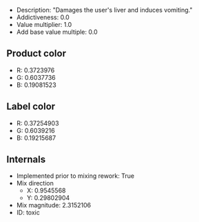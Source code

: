 - Description: "Damages the user's liver and induces vomiting."
- Addictiveness: 0.0
- Value multiplier: 1.0
- Add base value multiple: 0.0
## Product color
- R: 0.3723976
- G: 0.6037736
- B: 0.19081523
## Label color
- R: 0.37254903
- G: 0.6039216
- B: 0.19215687
## Internals
- Implemented prior to mixing rework: True
- Mix direction
    - X: 0.9545568
    - Y: 0.29802904
- Mix magnitude: 2.3152106
- ID: toxic